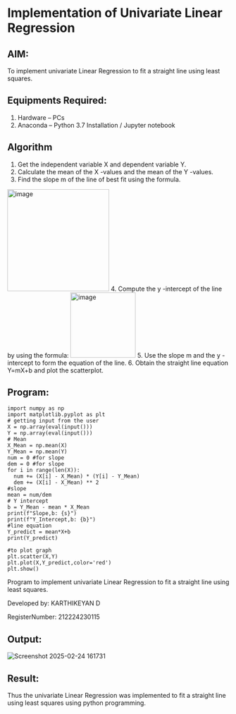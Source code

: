 # Implementation of Univariate Linear Regression
## AIM:
To implement univariate Linear Regression to fit a straight line using least squares.

## Equipments Required:
1. Hardware – PCs
2. Anaconda – Python 3.7 Installation / Jupyter notebook

## Algorithm
1. Get the independent variable X and dependent variable Y.
2. Calculate the mean of the X -values and the mean of the Y -values.
3. Find the slope m of the line of best fit using the formula. 
<img width="231" alt="image" src="https://user-images.githubusercontent.com/93026020/192078527-b3b5ee3e-992f-46c4-865b-3b7ce4ac54ad.png">
4. Compute the y -intercept of the line by using the formula:
<img width="148" alt="image" src="https://user-images.githubusercontent.com/93026020/192078545-79d70b90-7e9d-4b85-9f8b-9d7548a4c5a4.png">
5. Use the slope m and the y -intercept to form the equation of the line.
6. Obtain the straight line equation Y=mX+b and plot the scatterplot.

## Program:
```
import numpy as np
import matplotlib.pyplot as plt
# getting input from the user
X = np.array(eval(input()))
Y = np.array(eval(input()))
# Mean
X_Mean = np.mean(X)
Y_Mean = np.mean(Y)
num = 0 #for slope
dem = 0 #for slope
for i in range(len(X)):
  num += (X[i] - X_Mean) * (Y[i] - Y_Mean)
  dem += (X[i] - X_Mean) ** 2
#slope 
mean = num/dem
# Y intercept
b = Y_Mean - mean * X_Mean
print(f"Slope,b: {s}")
print(f"Y_Intercept,b: {b}")
#line equation
Y_predict = mean*X+b
print(Y_predict)

#to plot graph
plt.scatter(X,Y)
plt.plot(X,Y_predict,color='red')
plt.show()
```

Program to implement univariate Linear Regression to fit a straight line using least squares.

Developed by:  KARTHIKEYAN D

RegisterNumber:  212224230115

## Output:

![Screenshot 2025-02-24 161731](https://github.com/user-attachments/assets/460106e8-f7a9-4e9d-be75-3d23db9f9a8e)

## Result:
Thus the univariate Linear Regression was implemented to fit a straight line using least squares using python programming.
